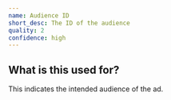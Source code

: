 ```yaml
---
name: Audience ID
short_desc: The ID of the audience
quality: 2
confidence: high
---
```


## What is this used for?

This indicates the intended audience of the ad.
